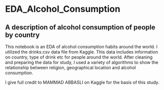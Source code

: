 # EDA_Alcohol_Consumption
## A description of alcohol consumption of people by country

This notebook is an EDA of alcohol consumption habits around the world.
I utilized the drinks.csv data file from Kaggle. This data includes information on country, type of drink etc for people around the world.
After cleaning and preparing the data for study, I used a variety of algorithms to show the relationship between religion, geographical location and
alcohol consumption.

I give full credit to MAMMAD ABBASLI on Kaggle for the basis of this study.
